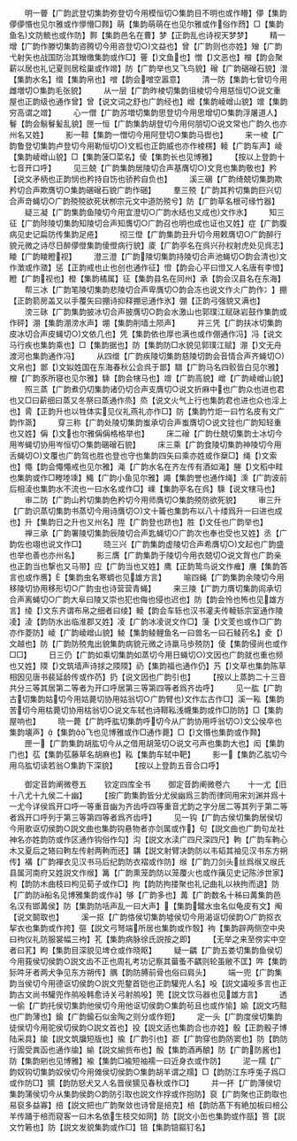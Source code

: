 <!-- { "loadSidebar": true } -->
　　明一瞢【广韵武登切集韵弥登切今用模恒切○集韵目不明也或作矒】儚【集韵儚儚惽也见尔雅或作懜懵□顭】萌【集韵萌萌在也见尔雅或作俗作蕄】□【集韵鱼名文防鯍也或作防】鄸【集韵邑名在曹】梦【正韵乱也诗视天梦梦】
　　精一增【广韵作滕切集韵咨腾切今用咨登切○文益也】曾【广韵则也亦姓】矰【广韵弋射矢也战国防治其矰缴集韵或作□】罾【文鱼也】憎【文恶也】橧【韵会聚薪以居也礼记夏则居桧巢或作竲】防【广韵举也又飞鸟貌】磳【广韵硱磳石貌】潧【集韵水名】缯【集韵帛也】噌【韵会噌空嚣意】
　　清一防【集韵七曾切今用雌増切○集韵毛张貌】
　　从一层【广韵昨棱切集韵徂棱切今用慈恒切○说文重屋也正韵级也通作曾】曾【说文词之舒也广韵经也】嶒【集韵崚嶒山貌】竲【集韵穷高谓之竲】
　　心一僧【广韵苏増切集韵思登切今用思增切○集韵浮屠道人】鬙【韵会鬅鬙髪乱貌】匣一恒【广韵集韵胡登切今用何朋切○说文常也广韵久也亦州名又姓】
　　影一鞥【集韵一憎切今用阿登切○集韵马辔也】
　　来一棱【广韵鲁登切集韵卢登切今用勒恒切○文柧也正韵威也亦作棱楞】輘【广韵车声】崚【集韵崚嶒山貌】□【集韵菠□菜名】倰【集韵长也见博雅】
　　【按以上登韵十七音开口呼】
　　见三兢【广韵集韵居陵切合声基膺切○文竞也集韵敬也】矜【说文矛柄也正韵悯也矜持自饬也骄矜自负也】
　　溪三碅【广韵绮兢切集韵欺矜切合声欺膺切○集韵碅磳石貌广韵作硱】
　　羣三殑【广韵其矜切集韵巨兴切合声竒蝇切○广韵殑殑欲死状栁宗元文中道防殑兮】防【广韵草名根可缘竹器】
　　疑三凝【广韵集韵鱼陵切今用宜澄切○广韵水结也又成也文作氷】
　　知三征【广韵陟陵切集韵知陵切合声知膺切○广韵召也明也成也证也又姓】症【广韵腹病见史记扁防传集韵足疮】
　　彻三僜【广韵集韵丑升切今用敕膺切○广韵醉行貌元微之诗尽日醉儚僜集韵倰僜病行貌】庱【广韵亭名在呉兴孙权射虎处见呉志】睖【广韵睖瞪视】
　　澄三澄【广韵陵切集韵持陵切合声池蝇切○韵会清也文作澂或作瀓】惩【正韵戒也止也创也通作征】憕【韵会心平曰憕又人名唐有李憕】瞪【广韵视也】橙【集韵橘属】征【集韵县名在同州】承【韵会汉县名在东海】
　　帮三冰【广韵笔陵切集韵悲陵切合声卑膺切○韵会冻也说文作仌广韵作冫】掤【正韵箭房盖又以手覆矢曰掤诗抑释掤忌通作氷】弸【正韵弓强貌又满也】
　　滂三砯【广韵集韵披冰切合声披膺切○韵会水激山也郭璞江赋砯岩鼓作集韵或作砰】淜【集韵淜滂水声】堋【集韵削墙土陨声】
　　并三凭【广韵扶冰切集韵皮冰切合声皮蝇切○文依几也】凭【集韵依也厚也满也或作倗通作冯】冯【说文马行疾也集韵乘也】□【集韵据也】防【集韵防□水貌见郭璞江赋】淜【文无舟渡河也集韵通作冯】
　　从四缯【广韵疾陵切集韵慈陵切韵会音情合声齐蝇切○文帛也】鄫【文姒姓国在东海春秋公会呉于鄫】驓【广韵马名四骹皆白见尔雅】橧【广韵豕所寝也见尔雅】騬【韵会犗马也】竲【广韵高貌】嶒【广韵崚嶒山貌】
　　照三蒸【广韵煮仍切集韵诸仍切合声支膺切○说文折麻中也广韵众也进也君也又□曰薪细曰蒸又冬祭曰蒸通作烝】烝【说文火气上行也集韵君也进也众也淫上也】脀【正韵升也以牲体实见仪礼燕礼亦作□】防【集韵竹炬一曰竹名皮有文广韵作篜】
　　穿三称【广韵处陵切集韵蚩承切合声蚩膺切○说文铨也广韵知轻重也又姓】偁【文也尔雅偁偁格格举也】
　　床二磳【广韵仕兢切集韵士冰切今用岑蝇切协用岑恒切○集韵碅磳石貌】
　　床三乘【广韵食陵切集韵神陵切今用舌蝇切○文覆也广韵驾也胜也登也守也集韵四矢曰乘亦姓或作椉□】绳【文索也】憴【韵会憴憴戒也见尔雅】渑【广韵水名在齐左传有酒如渑】塍【文稻中畦也集韵或作□畻堘塖】鱦【广韵小鱼见尔雅】譝【集韵誉也通作绳】溗【广韵波前后相淩也集韵水不流也一曰水名或作□】嵊【集韵亭名在呉】騬【说文犗马也】
　　审二防【广韵山矜切集韵色矜切今用师膺切○集韵殑防欲死貌】
　　审三升【广韵识蒸切集韵书蒸切今用诗膺切○文十籥也集韵布以八十缕爲升一曰进也成也】升【集韵日之升也又州名】陞【广韵登也跻也】胜【文任也广韵举也】
　　禅三承【广韵署陵切集韵辰陵切合声匙蝇切○广韵次也奉也受也又姓】丞【广韵佐也翊也说文作□】
　　晓三兴【广韵集韵虚陵切合声希膺切○文起也广韵盛也举也善也亦州名】
　　影三膺【广韵集韵于陵切今用衣兢切○说文胷也广韵亲也正韵当也撃也又马带】应【广韵当也又姓】鹰【正韵鸷鸟说文作痽】譍【集韵答言也或作噟】【集韵虫名寒蜩也见雄方言】
　　喻四蝇【广韵集韵余陵切今用移陵切协用移形切○广韵虫也诗营营青蝇】
　　来三陵【广韵力膺切集韵闾承切合声离蝇切○广韵大阜曰陵又崇也犯也侮也侵也迟也】防【韵会怜也怖也见雄方言】绫【文东齐谓布帛之细者曰绫】輘【韵会车轹也汉书灌夫传輘轹宗室通作陵凌】淩【韵防水出临淮郡又姓】凌【广韵冰凌说文作□】蔆【文芰也或作□广韵亦作菱防】崚【广韵崚嶒山貌】鲮【集韵鲮鲤鱼名一曰兽名一曰石鲮药名】夌【文越也】防【广韵防殑鬼出貌集韵病貌元微之诗羸马歩殑防】倰【集韵侵尚也或作□□】
　　日三仍【广韵如乘切集韵如蒸切今用日蝇切○文因也广韵就也重也频也又姓】陾【文筑墙声诗捄之陾陾】礽【集韵福也通作仍】艿【文草也集韵陈草相因见唐书裴延龄传或作芿】扔【说文因也广韵引也】
　　【按以上蒸韵二十三音共分三等其居第二等者为开口呼居第三等第四等者爲齐齿呼】
　　见一肱【广韵古切集韵姑切今用姑薨切协用姑翁切○广韵臂也文作厷古作□】溪一鞃【集韵苦切今用枯薨切协用枯翁切○说文车轼也诗鞹鞃浅幭集韵或作□防防】□【集韵屋响也】
　　晓一薨【广韵呼肱切集韵呼切今从广韵协用呼翁切○文公侯卒也集韵壊声】【集韵飞也见博雅或作□通作薨】□【文惽也集韵或作顭】
　　匣一【广韵集韵胡肱切今从之借用胡笼切○说文弓声也集韵大也】闳【集韵门也】苰【集韵苰藤草名胡麻也】鞃【集韵车轼中靶】
　　影一【集韵乙肱切今用乌肱切读若翁○集韵下深貌】
　　【按以上登韵五音合口呼】











　　御定音韵阐微卷五
　　钦定四库全书
　　御定音韵阐微卷六
　　十一尤【旧十八尤十九侯二十幽】
　　【按广韵集韵皆分尤侯幽爲三韵而律同用宋刘渊并爲十一尤今详侯爲开口呼一等重音幽为齐齿呼四等重音尤韵之字分居二等其列于第二等者爲开口呼列于第三等第四等者爲齐齿呼】
　　见一钩【广韵古侯切集韵居侯切今用歌讴切侯韵○説文曲也集韵钩悬物者亦剑属或作】句【説文曲也广韵句龙社神名亦姓韵防或作区通作钩俗作勾】沟【説文水渎广四尺深四尺】軥【广韵车軥心木又夏后之辂曰軥左传射两軥而还】韝【説文射臂决韵防以韦韬其袖见汉书东方朔传】褠【广韵襌衣见汉书马后纪韵防衣褶或作防】缑【广韵刀剑头丝爲缑又缑氏县属河南府又姓説文作缑】篝【广韵熏笼韵防以笼覆火也或作簼见史记陈渉世家】枸【韵防木曲枝曰枸见荀子或作□】拘【韵防拘搂聚也礼记曲礼以袂拘而退】防【广韵防船名见博雅集韵或作】够【广韵多也】冓【广韵数名十秭曰冓集韵邑名汉有邯冓侯】防【集韵防咶声乱一曰大声】【集韵鼊水虫名似龟皮有文】阄【说文鬬取也】
　　溪一抠【广韵恪侯切集韵墟侯切今用渴讴切侯韵○广韵抠衣挈衣也集韵或作挎】彄【説文弓弩端所居也集韵或作彀】袧【集韵辟两侧空中央曰袧仪礼防服裳幅三袧】芤【集韵病脉徐氏説按之即】
　　【无举之来至傍实中空者曰芤】眗【集韵目深貌见埤仓或作晓眍】
　　疑一齵【广韵五娄切集韵鱼侯切今用莪侯切侯韵○説文齿不正也周礼考功记察其葘蚤不齵则轮虽敝不匡】吽【集韵狋吽牙者两犬争见东方朔传】腢【韵防膊前骨也俗曰肩头】
　　端一兜【广韵集韵当侯切今用德讴切侯韵○説文兜鍪首铠也正韵驩兜人名】吺【説文讘吺多言也正韵古文尚书驩兜作鸼吺韩愈诗关弓射鸼吺】篼【説文饮马器也见雄方言】
　　透一偷【广韵托侯切集韵他侯切今用他讴切侯韵○集韵茍且也或作愉】媮【説文巧黠也广韵薄也】鍮【广韵鍮石似金陶之则分或作鋀】
　　定一头【广韵度侯切集韵徒侯切今用驼侯切侯韵○説文首也】投【説文适也集韵合也亦姓】骰【正韵骰子博陆采具】牏【説文筑牖短版也】揄【广韵引也】窬【广韵穿也韵防窦也】防【韵防行圊受粪函也通作牏】緰【説文緰赀布也】酘【集韵酒再酿】防【广韵防酱也】防【集韵剜也见博雅】褕【集韵□褕短袖襦一曰近身衣或作防】
　　泥一羺【广韵奴钩切集韵奴侯切今用傩侯切侯韵○集韵胡羊谓之羺】□【韵防江东呼兎子爲□或作防□】獳【韵防怒犬又人名晋侯獳见春秋或作□】
　　并一抔【广韵薄侯切集韵蒲侯切今从集韵侯韵○韵防引取也説文作捊或作抱防】裒【广韵聚也正韵取也易裒多益寡】掊【説文把也广韵聚敛也诗曾是掊克】棓【韵防髙下有絶加板曰棓公羊传踊于棓而窥客一曰木名依生枝交如网】防【説文小缶也集韵或作瓿】箁【説文竹箬也】防【説文发貌集韵或作□】锫【集韵锫鏂钉名】
